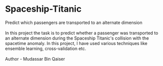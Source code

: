 # Spaceship-Titanic
Predict which passengers are transported to an alternate dimension
<br>
<br>
In this project the task is to predict whether a passenger was transported to an alternate dimension during the Spaceship Titanic's collision with the spacetime anomaly. In this project, I have used various techniques like ensemble learning, cross-validation etc. 
<br>
<br>
Author - Mudassar Bin Qaiser
